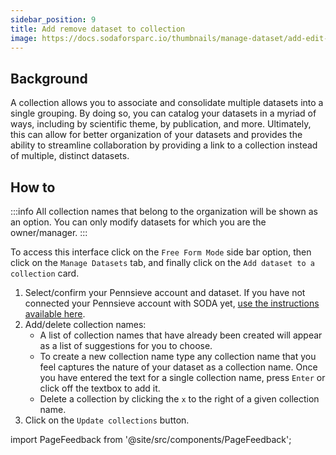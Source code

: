 ```yaml
---
sidebar_position: 9
title: Add remove dataset to collection
image: https://docs.sodaforsparc.io/thumbnails/manage-dataset/add-edit-description.png
---
```


## Background

A collection allows you to associate and consolidate multiple datasets into a single grouping. By doing so, you can catalog your datasets in a myriad of ways, including by scientific theme, by publication, and more. Ultimately, this can allow for better organization of your datasets and provides the ability to streamline collaboration by providing a link to a collection instead of multiple, distinct datasets.

## How to

:::info
All collection names that belong to the organization will be shown as an option. You can only modify datasets for which you are the owner/manager.
:::

To access this interface click on the `Free Form Mode` side bar option, then click on the `Manage Datasets` tab, and finally click on the `Add dataset to a collection` card.

1. Select/confirm your Pennsieve account and dataset. If you have not connected your Pennsieve account with SODA yet, [use the instructions available here](./connect-your-pennsieve-account-with-soda).
2. Add/delete collection names:
   - A list of collection names that have already been created will appear as a list of suggestions for you to choose.
   - To create a new collection name type any collection name that you feel captures the nature of your dataset as a collection name. Once you have entered the text for a single collection name, press `Enter` or click off the textbox to add it.
   - Delete a collection by clicking the `x` to the right of a given collection name.
3. Click on the `Update collections` button.

import PageFeedback from '@site/src/components/PageFeedback';

<PageFeedback />
